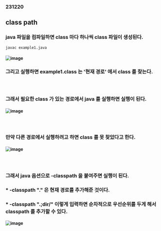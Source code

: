 ### 231220
## class path
### java 파일을 컴파일하면 class 마다 하나씩 class 파일이 생성된다.
```
javac example1.java
```
#### ![image](https://github.com/Shin-jongwhan/java/assets/62974484/97c88805-becb-41bf-b025-819f85609c0b)
### 그리고 실행하면 example1.class 는 '현재 경로' 에서 class 를 찾는다.
### <br/>

### 그래서 필요한 class 가 있는 경로에서 java 를 실행하면 실행이 된다.
#### ![image](https://github.com/Shin-jongwhan/java/assets/62974484/32bfc3d9-5f33-4301-aa49-339a9daed8c7)
### <br/>

### 만약 다른 경로에서 실행하려고 하면 class 를 못 찾았다고 한다.
#### ![image](https://github.com/Shin-jongwhan/java/assets/62974484/83f1fb63-a967-4887-89af-a50790552d5c)
### <br/>

### 그래서 java 옵션으로 -classpath 을 붙여주면 실행이 된다.
### * -classpath "." 은 현재 경로를 추가해준 것이다.
### * -classpath ".;dir/" 이렇게 입력하면 순차적으로 우선순위를 두게 해서 classpath 를 추가할 수 있다.
#### ![image](https://github.com/Shin-jongwhan/java/assets/62974484/decd11b6-a310-4956-831d-476817017fdb)

